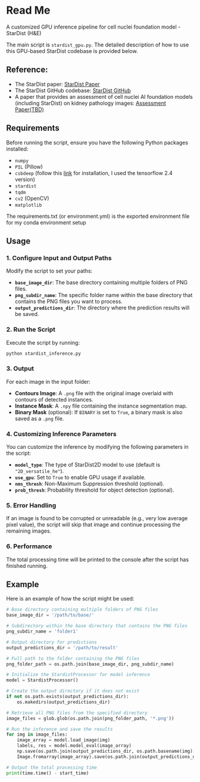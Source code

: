 # Read Me
A customized GPU inference pipeline for cell nuclei foundation model - StarDist (H&E)

The main script is `stardist_gpu.py`. The detailed description of how to use this GPU-based StarDist codebase is provided below.

## Reference:
- The StarDist paper: [StarDist Paper](https://arxiv.org/abs/2203.02284)
- The StarDist GitHub codebase: [StarDist GitHub](https://github.com/stardist/stardist)
- A paper that provides an assessment of cell nuclei AI foundation models (including StarDist) on kidney pathology images: [Assessment Paper(TBD)](https://example.com/assessment-paper)

## Requirements
Before running the script, ensure you have the following Python packages installed:
- `numpy`
- `PIL` (Pillow)
- `csbdeep` (follow this [link](https://github.com/CSBDeep/CSBDeep/tree/main/extras#conda-environment) for installation, I used the tensorflow 2.4 version)
- `stardist`
- `tqdm`
- `cv2` (OpenCV)
- `matplotlib`
  
The requirements.txt (or environment.yml) is the exported environment file for my conda environment setup

## Usage

### 1. Configure Input and Output Paths
Modify the script to set your paths:
- **`base_image_dir`**: The base directory containing multiple folders of PNG files.
- **`png_subdir_name`**: The specific folder name within the base directory that contains the PNG files you want to process.
- **`output_predictions_dir`**: The directory where the prediction results will be saved.

### 2. Run the Script

Execute the script by running:

```bash
python stardist_inference.py
```

### 3. Output

For each image in the input folder:
- **Contours Image**: A `.png` file with the original image overlaid with contours of detected instances.
- **Instance Mask**: A `.npy` file containing the instance segmentation map.
- **Binary Mask** (optional): If `BINARY` is set to `True`, a binary mask is also saved as a `.png` file.

### 4. Customizing Inference Parameters

You can customize the inference by modifying the following parameters in the script:
- **`model_type`**: The type of StarDist2D model to use (default is `"2D_versatile_he"`).
- **`use_gpu`**: Set to `True` to enable GPU usage if available.
- **`nms_thresh`**: Non-Maximum Suppression threshold (optional).
- **`prob_thresh`**: Probability threshold for object detection (optional).

### 5. Error Handling

If an image is found to be corrupted or unreadable (e.g., very low average pixel value), the script will skip that image and continue processing the remaining images.

### 6. Performance
The total processing time will be printed to the console after the script has finished running.

## Example

Here is an example of how the script might be used:

```python
# Base directory containing multiple folders of PNG files
base_image_dir = '/path/to/base/'

# Subdirectory within the base directory that contains the PNG files
png_subdir_name = 'folder1'

# Output directory for predictions
output_predictions_dir = '/path/to/result'

# Full path to the folder containing the PNG files
png_folder_path = os.path.join(base_image_dir, png_subdir_name)

# Initialize the StardistProcessor for model inference
model = StardistProcessor()

# Create the output directory if it does not exist
if not os.path.exists(output_predictions_dir):
    os.makedirs(output_predictions_dir)

# Retrieve all PNG files from the specified directory
image_files = glob.glob(os.path.join(png_folder_path, '*.png'))

# Run the inference and save the results
for img in image_files:
    image_array = model.load_image(img)
    labels, res = model.model_eval(image_array)
    np.save(os.path.join(output_predictions_dir, os.path.basename(img).replace(".png", "_contours.npy")), labels)
    Image.fromarray(image_array).save(os.path.join(output_predictions_dir, os.path.basename(img).replace(".png", "_contours.png")))

# Output the total processing time
print(time.time() - start_time)
```

